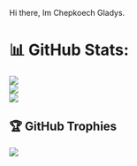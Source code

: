 Hi there, Im Chepkoech Gladys.


# 📊 GitHub Stats:
![](https://github-readme-stats.vercel.app/api?username=Gladysrono&theme=tokyonight&hide_border=false&include_all_commits=true&count_private=true)<br/>
![](https://github-readme-streak-stats.herokuapp.com/?user=Gladysrono&theme=dark&hide_border=false)<br/>
![](https://github-readme-stats.vercel.app/api/top-langs/?username=Gladysrono&theme=dark&hide_border=false&include_all_commits=true&count_private=true&layout=compact)

## 🏆 GitHub Trophies
![](https://github-profile-trophy.vercel.app/?username=Gladysrono&theme=radical&no-frame=false&no-bg=true&margin-w=4)
